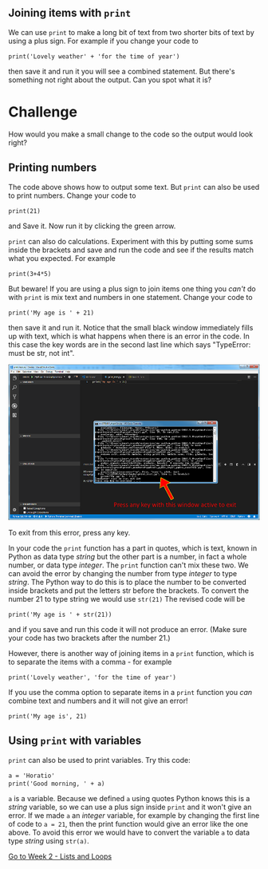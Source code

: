 Joining items with `print`
--------------------------
We can use `print` to make a long bit of text from two shorter bits of text by using a plus sign. For example if you change your code to
```
print('Lovely weather' + 'for the time of year')
```
then save it and run it you will see a combined statement. But there's something not right about the output. Can you spot what it is? 

Challenge
=========
How would you make a small change to the code so the output would look right?

Printing numbers
----------------
The code above shows how to output some text. But `print` can also be used to print numbers. Change your code to
```
print(21)
```
and Save it. Now run it by clicking the green arrow. 

`print` can also do calculations. Experiment with this by putting some sums inside the brackets and save and run the code and see if the results match what you expected. For example
```
print(3+4*5)
```
But beware! If you are using a plus sign to join items one thing you 
*can't* do with `print` is mix text and numbers in one statement. Change your code to
```
print('My age is ' + 21)
```
then save it and run it. Notice that the small black window immediately fills up with text, which is what happens when there is an error in the code. In this case the key words are in the second last line which says "TypeError: must be str, not int".

![alt text](TypeError.png "Type Error")

To exit from this error, press any key.

In your code the `print` function has a part in quotes, which is text, known in Python as data type *string* but the other part is a number, in fact a whole number, or data type *integer*. The `print` function can't mix these two. We can avoid the error by changing the number from type *integer* to type *string*. The Python way to do this is to place the number to be converted inside brackets and put the letters str before the brackets. To convert the number 21 to type string we would use `str(21)` The revised code will be
```
print('My age is ' + str(21))
```
and if you save and run this code it will not produce an error. (Make sure your code has two brackets after the number 21.)

However, there is another way of joining items in a `print` function, which is to separate the items with a comma - for example 
```
print('Lovely weather', 'for the time of year')
```
If you use the comma option to separate items in a `print` function you *can* combine text and numbers and it will not give an error!
```
print('My age is', 21)
```

Using `print` with variables
----------------------------
`print` can also be used to print variables. Try this code:
```
a = 'Horatio'
print('Good morning, ' + a)
```
`a` is a variable. Because we defined `a` using quotes Python knows this is a *string* variable, so we can use a plus sign inside `print` and it won't give an error. If we made `a` an *integer* variable, for example by changing the first line of code to `a = 21`, then the print function would give an error like the one above. To avoid this error we would have to convert the variable `a` to data type *string* using `str(a)`.

[Go to Week 2 - Lists and Loops](../../Week2-Lists_and_Loops)